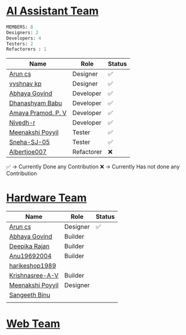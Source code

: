 # [AI Assistant Team](https://github.com/orgs/Embedded-Systems-GCEK/teams/ai-assistant-team)

```sql
MEMBERS: 8 
Designers: 2
Developers: 4
Testers: 2
Refactorers : 1 
```

| Name                                                                                     | Role       | Status |
| ---------------------------------------------------------------------------------------- | ---------- | ------ |
| [Arun cs](https://github.com/orgs/Embedded-Systems-GCEK/people/aruncs31s)                | Designer   | ✅      |
| [vyshnav kp](https://github.com/orgs/Embedded-Systems-GCEK/people/vyshnav8486)           | Designer   | ✅      |
| [Abhaya Govind](https://github.com/orgs/Embedded-Systems-GCEK/people/AbhayaGovind)       | Developer  | ✅      |
| [Dhanashyam Babu](https://github.com/orgs/Embedded-Systems-GCEK/people/dhanashyam18)     | Developer  | ✅      |
| [Amaya Pramod. P. V](https://github.com/orgs/Embedded-Systems-GCEK/people/AmayaPramod)   | Developer  | ✅      |
| [Nivedh-r](https://github.com/orgs/Embedded-Systems-GCEK/people/Nivedh-r)                | Developer  | ✅      |
| [Meenakshi Poyyil](https://github.com/orgs/Embedded-Systems-GCEK/people/MeenakshiPoyyil) | Tester     | ✅      |
| [Sneha-SJ-05](https://github.com/orgs/Embedded-Systems-GCEK/people/Sneha-SJ-05)          | Tester     | ✅      |
| [Albertjoe007](https://github.com/orgs/Embedded-Systems-GCEK/people/Albertjoe007)        | Refactorer | ❌      |
✅ -> Currently Done any Contribution 
❌ -> Currently Has not done any Contribution
#  [Hardware Team](https://github.com/orgs/Embedded-Systems-GCEK/teams/hardware-team)


| Name                                                                                     | Role     | Status |
| ---------------------------------------------------------------------------------------- | -------- | ------ |
| [Arun cs](https://github.com/orgs/Embedded-Systems-GCEK/people/aruncs31s)                | Designer | ✅      |
| [Abhaya Govind](https://github.com/orgs/Embedded-Systems-GCEK/people/AbhayaGovind)       | Builder  |        |
| [Deepika Rajan](https://github.com/orgs/Embedded-Systems-GCEK/people/DEEPIKARAJAN-E)     | Builder  |        |
| [Anu19692004](https://github.com/orgs/Embedded-Systems-GCEK/people/isro19692004geck)     | Builder  |        |
| [harikeshop1989](https://github.com/orgs/Embedded-Systems-GCEK/people/harikeshop1989)    |          |        |
| [Krishnasree-A-V](https://github.com/orgs/Embedded-Systems-GCEK/people/Krishnasree-A-V)  | Builder  |        |
| [Meenakshi Poyyil](https://github.com/orgs/Embedded-Systems-GCEK/people/MeenakshiPoyyil) | Designer |        |
| [Sangeeth Binu](https://github.com/orgs/Embedded-Systems-GCEK/people/Sangeeth-binu)      |          |        |
|                                                                                          |          |        |


# [Web Team](https://github.com/orgs/Embedded-Systems-GCEK/teams/web-team)
